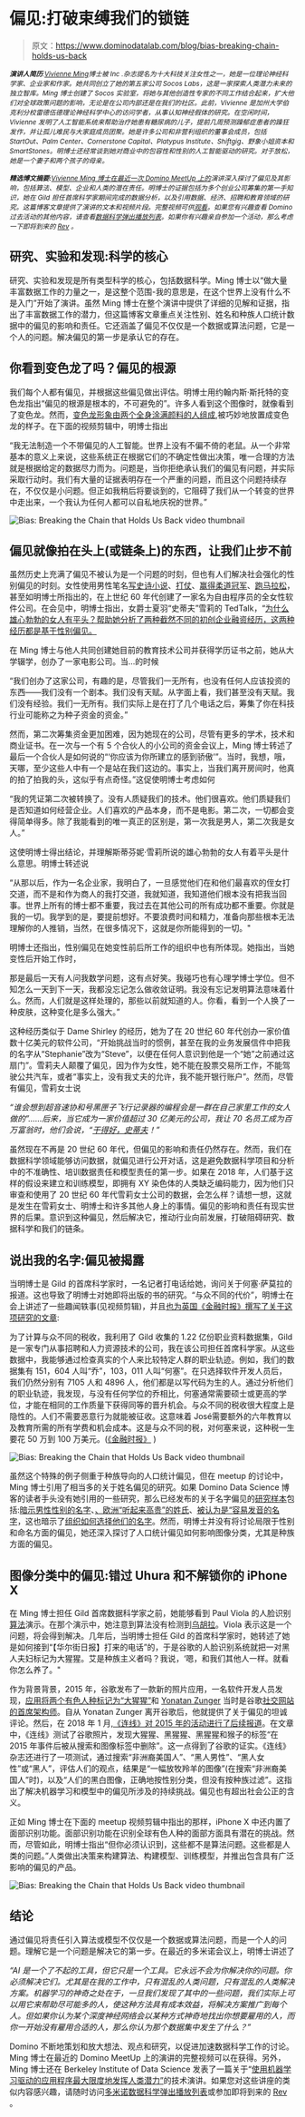 # 偏见:打破束缚我们的锁链

> 原文：<https://www.dominodatalab.com/blog/bias-breaking-chain-holds-us-back>

*<small>**演讲人简历**:[Vivienne Ming](https://www.linkedin.com/in/vivienneming/)博士被 Inc .杂志提名为十大科技关注女性之一，她是一位理论神经科学家、企业家和作家。她共同创立了她的第五家公司 Socos Labs，这是一家探索人类潜力未来的独立智库。Ming 博士创建了 Socos 实验室，将她与其他创造性专家的不同工作结合起来，扩大他们对全球政策问题的影响，无论是在公司内部还是在我们的社区。此前，Vivienne 是加州大学伯克利分校雷德伍德理论神经科学中心的访问学者，从事认知神经假体的研究。在空闲时间，Vivienne 发明了人工智能系统来帮助治疗她患有糖尿病的儿子，提前几周预测躁郁症患者的躁狂发作，并让孤儿难民与大家庭成员团聚。她是许多公司和非营利组织的董事会成员，包括 StartOut、Palm Center、Cornerstone Capital、Platypus Institute、Shiftgig、野象小姐资本和 SmartStones。明博士还经常谈到她对商业中的包容性和性别的人工智能驱动的研究。对于放松，她是一个妻子和两个孩子的母亲。</small>*

*<small>**精选博文摘要:**[Vivienne Ming 博士在最近一次 Domino MeetUp 上的](https://twitter.com/neuraltheory)演讲深入探讨了偏见及其影响，包括算法、模型、企业和人类的潜在责任。明博士的证据包括为多个创业公司筹集的第一手知识，她在 Gild 担任首席科学家期间完成的数据分析，以及引用数据、经济、招聘和教育领域的研究。这篇博客文章提供了演讲的文本和视频片段。完整视频可供[观看](https://dominodatalab.wistia.com/medias/rjrdlfu6bh)。如果您有兴趣查看 Domino 过去活动的其他内容，请查看[数据科学弹出播放列表](https://dominodatalab.wistia.com/projects/pxqx1u53sr)。如果你有兴趣亲自参加一个活动，那么考虑一下即将到来的 [Rev](https://rev.dominodatalab.com?utm_source=blog&utm_medium=post&utm_campaign=) 。</small>*

## 研究、实验和发现:科学的核心

研究、实验和发现是所有类型科学的核心，包括数据科学。Ming 博士以“做大量丰富数据工作的力量之一，是这整个范围-我的意思是，在这个世界上没有什么不是入门”开始了演讲。虽然 Ming 博士在整个演讲中提供了详细的见解和证据，指出了丰富数据工作的潜力，但这篇博客文章重点关注性别、姓名和种族人口统计数据中的偏见的影响和责任。它还涵盖了偏见不仅仅是一个数据或算法问题，它是一个人的问题。解决偏见的第一步是承认它的存在。

## 你看到变色龙了吗？偏见的根源

我们每个人都有偏见，并根据这些偏见做出评估。明博士用约翰内斯·斯托特的变色龙指出“偏见的根源是根本的，不可避免的”。许多人看到这个图像时，就像看到了变色龙。然而，[变色龙形象由两个全身涂满颜料的人组成](https://www.youtube.com/watch?v=3xWW4sTp4wA),被巧妙地放置成变色龙的样子。在下面的视频剪辑中，明博士指出

“我无法制造一个不带偏见的人工智能。世界上没有不偏不倚的老鼠。从一个非常基本的意义上来说，这些系统正在根据它们的不确定性做出决策，唯一合理的方法就是根据给定的数据尽力而为。问题是，当你拒绝承认我们的偏见有问题，并实际采取行动时。我们有大量的证据表明存在一个严重的问题，而且这个问题持续存在，不仅仅是小问题。但正如我稍后将要谈到的，它阻碍了我们从一个转变的世界中走出来，一个我认为任何人都可以自私地庆祝的世界。”

![Bias: Breaking the Chain that Holds Us Back video thumbnail](img/a80360b7e1e307b06256167835c8cfb2.png)

## 偏见就像拍在头上(或链条上)的东西，让我们止步不前

虽然历史上充满了偏见不被认为是一个问题的时刻，但也有人们解决社会强化的性别偏见的时刻。女性使用男性笔名[写史诗小说](https://en.wikipedia.org/wiki/George_Eliot)、[打仗](https://en.wikipedia.org/wiki/Cathay_Williams)、[赢得柔道冠军](https://www.nytimes.com/2009/11/23/sports/olympics/23kanokogi.html?_r=0)、[跑马拉松](https://kathrineswitzer.com/about-kathrine/1967-boston-marathon-the-real-story/)，甚至如明博士所指出的，在上世纪 60 年代创建了一家名为自由程序员的全女性软件公司。在会见中，明博士指出，女爵士夏羽“史蒂夫”雪莉的 TedTalk，“[为什么雄心勃勃的女人有平头？帮助她分析了两种截然不同的初创企业融资经历，这两种经历都是基于性别偏见。](https://www.ted.com/talks/dame_stephanie_shirley_why_do_ambitious_women_have_flat_heads/transcript)

在 Ming 博士与他人共同创建她目前的教育技术公司并获得学历证书之前，她从大学辍学，创办了一家电影公司。当...的时候

“我们创办了这家公司，有趣的是，尽管我们一无所有，也没有任何人应该投资的东西——我们没有一个剧本。我们没有天赋。从字面上看，我们甚至没有天赋。我们没有经验。我们一无所有。我们实际上是在打了几个电话之后，筹集了你在科技行业可能称之为种子资金的资金。”

然而，第二次筹集资金更加困难，因为她现在的公司，尽管有更多的学术，技术和商业证书。在一次与一个有 5 个合伙人的小公司的资金会议上，Ming 博士转述了最后一个合伙人是如何说的“‘你应该为你所建立的感到骄傲’”。当时，我想，哦，天哪，至少这些人中有一个是站在我们这边的。事实上，当我们离开房间时，他真的拍了拍我的头，这似乎有点奇怪。”这促使明博士考虑如何

“我的凭证第二次被转换了。没有人质疑我们的技术。他们很喜欢。他们质疑我们是否知道如何经营企业。人们喜欢的产品本身，而不是电影。第二次，一切都会变得简单得多。除了我能看到的唯一真正的区别是，第一次我是男人，第二次我是女人。”

这使明博士得出结论，并理解斯蒂芬妮·雪莉所说的雄心勃勃的女人有着平头是什么意思。明博士转述说

“从那以后，作为一名企业家，我明白了，一旦感觉他们在和他们最喜欢的侄女打交道，而不是和作为商人的我打交道，我就知道，我知道他们根本没有把我当回事。世界上所有的博士都不重要，我过去在其他公司的所有成功都不重要。你就是我的一切。我学到的是，要提前想好。不要浪费时间和精力，准备向那些根本无法理解你的人推销，当然，在很多情况下，这就是你所能得到的一切。"

明博士还指出，性别偏见在她变性前后所工作的组织中也有所体现。她指出，当她变性后开始工作时，

那是最后一天有人问我数学问题，这有点好笑。我碰巧也有心理学博士学位。但不知怎么一天到下一天，我都没忘记怎么做收敛证明。我没有忘记发明算法意味着什么。然而，人们就是这样处理的，那些以前就知道的人。你看，看到一个人换了一种皮肤，这种变化是多么强大。”

这种经历类似于 Dame Shirley 的经历，她为了在 20 世纪 60 年代创办一家价值数十亿美元的软件公司，“开始挑战当时的惯例，甚至在我的业务发展信件中把我的名字从“Stephanie”改为“Steve”，以便在任何人意识到他是一个“她”之前通过这扇门”。雪莉夫人颠覆了偏见，因为作为女性，她不能在股票交易所工作，不能驾驶公共汽车，或者“事实上，没有我丈夫的允许，我不能开银行账户”。然而，尽管有偏见，雪莉女士说

*“谁会想到超音速协和号黑匣子飞行记录器的编程会是一群在自己家里工作的女人做的”……后来，当它成为一家价值超过 30 亿美元的公司，我让 70 名员工成为百万富翁时，他们会说，“[干得好，史蒂夫](https://www.ted.com/talks/dame_stephanie_shirley_why_do_ambitious_women_have_flat_heads/transcript)！”*

虽然现在不再是 20 世纪 60 年代，但偏见的影响和责任仍然存在。然而，我们在数据科学领域能够访问数据，就偏见进行公开对话，这是避免数据科学项目和分析中的不准确性、培训数据责任和模型责任的第一步。如果在 2018 年，人们基于这样的假设来建立和训练模型，即拥有 XY 染色体的人类缺乏编码能力，因为他们只审查和使用了 20 世纪 60 年代雪莉女士公司的数据，会怎么样？请想一想，这就是发生在雪莉女士、明博士和许多其他人身上的事情。偏见的影响和责任有现实世界的后果。意识到这种偏见，然后解决它，推动行业向前发展，打破阻碍研究、数据科学和我们的链条。

## 说出我的名字:偏见被揭露

当明博士是 Gild 的首席科学家时，一名记者打电话给她，询问关于何塞·萨莫拉的报道。这也导致了明博士对她即将出版的书的研究。“与众不同的代价”，明博士在会上讲述了一些趣闻轶事(见视频剪辑)，并且[也为英国《金融时报》撰写了关于这项研究的文章](https://www.ft.com/content/1929cd86-3eb6-11e6-8716-a4a71e8140b0):

为了计算与众不同的税收，我利用了 Gild 收集的 1.22 亿份职业资料数据集，Gild 是一家专门从事招聘和人力资源技术的公司，我在该公司担任首席科学家。从这些数据中，我能够通过检查真实的个人来比较特定人群的职业轨迹。例如，我们的数据集有 151，604 人叫“乔”，103，011 人叫“何塞”。在只选择软件开发人员后，我们仍然分别有 7105 人和 4896 人，他们都是以写代码为生的人。通过分析他们的职业轨迹，我发现，与没有任何学位的乔相比，何塞通常需要硕士或更高的学位，才能在相同的工作质量下获得同等的晋升机会。与众不同的税收很大程度上是隐性的。人们不需要恶意行为就能被征收。这意味着 José需要额外的六年教育以及教育所需的所有学费和机会成本。这是与众不同的税，对何塞来说，这种税一生要花 50 万到 100 万美元。([《金融时报》](https://www.ft.com/content/1929cd86-3eb6-11e6-8716-a4a71e8140b0) )

![Bias: Breaking the Chain that Holds Us Back video thumbnail](img/025c6055f8a1d408c85e7756f030f477.png)

虽然这个特殊的例子侧重于种族导向的人口统计偏见，但在 meetup 的讨论中，Ming 博士引用了相当多的关于姓名偏见的研究。如果 Domino Data Science 博客的读者手头没有她引用的一些研究，那么已经发布的关于名字偏见的[研究样本](https://www.theatlantic.com/business/archive/2014/07/who-wins-in-the-name-game/374912/)包括:[暗示男性性别的名字](http://www.abajournal.com/files/NamesNLaw.pdf)、[、欧洲“听起来高贵”的姓氏](http://journals.sagepub.com/doi/abs/10.1177/0956797613494851)、[被认为是“容易发音的名字](https://ppw.kuleuven.be/okp/_pdf/Laham2012TNPEW.pdf)，这也暗示了[组织如何选择他们的名字](http://pages.stern.nyu.edu/~aalter/tribes.pdf)。然而，明博士并没有将讨论局限于性别和命名方面的偏见，她还深入探讨了人口统计偏见如何影响图像分类，尤其是种族方面的偏见。

## 图像分类中的偏见:错过 Uhura 和不解锁你的 iPhone X

在 Ming 博士担任 Gild 首席数据科学家之前，她能够看到 Paul Viola 的人脸识别[算法](https://en.wikipedia.org/wiki/Viola%E2%80%93Jones_object_detection_framework)演示。在那个演示中，她注意到算法没有检测到[乌胡拉](https://en.wikipedia.org/wiki/Uhura)。Viola 表示这是一个问题，将会得到解决。几年后，当明博士担任 Gild 的首席科学家时，她转述了她是如何接到“【华尔街日报】打来的电话”的，于是谷歌的人脸识别系统就把一对黑人夫妇标记为大猩猩。艾是种族主义者吗？我说，‘嗯，和我们其他人一样。就看你怎么养了。"

作为背景背景，2015 年，谷歌发布了一款新的照片应用，一名软件开发人员发现，[应用将两个有色人种标记为“大猩猩”](https://www.theguardian.com/technology/2015/jul/01/google-sorry-racist-auto-tag-photo-app)和 [Yonatan Zunger](https://www.linkedin.com/in/yonatanzunger/) 当时是谷歌[社交网站的首席架构师](https://twitter.com/yonatanzunger/status/615585375487045632)。自从 Yonatan Zunger 离开谷歌后，他就提供了关于偏见的坦诚评论。然后，在 2018 年 1 月[,《连线》对 2015 年的活动进行了后续报道](https://www.wired.com/story/when-it-comes-to-gorillas-google-photos-remains-blind/)。在文章中，《连线》测试了谷歌照片，发现大猩猩、黑猩猩、黑猩猩和猴子的标签“在 2015 年事件后被从搜索和图像标签中删除”。这一点得到了谷歌的证实。《连线》杂志还进行了一项测试，通过搜索“非洲裔美国人”、“黑人男性”、“黑人女性”或“黑人”，评估人们的观点，结果是“一幅放牧羚羊的图像”(在搜索“非洲裔美国人”时)，以及“人们的黑白图像，正确地按性别分类，但没有按种族过滤”。这指出了解决机器学习和模型中的偏见所涉及的持续挑战。偏见也有超出社会公正的含义。

正如 Ming 博士在下面的 meetup 视频剪辑中指出的那样，iPhone X 中还内置了面部识别功能。面部识别功能在识别全球有色人种的面部方面具有潜在的挑战。然而，尽管如此，明博士指出“但你必须认识到，这些都不是算法问题。这些都是人类的问题。”人类做出决策来构建算法、构建模型、训练模型，并推出包含具有广泛影响的偏见的产品。

![Bias: Breaking the Chain that Holds Us Back video thumbnail](img/64829c882bdbed7ede794fbe05008789.png)

## 结论

通过偏见将责任引入算法或模型不仅仅是一个数据或算法问题，而是一个人的问题。理解它是一个问题是解决它的第一步。在最近的多米诺会议上，明博士讲述了

*“AI 是一个了不起的工具，但它只是一个工具。它永远不会为你解决你的问题。你必须解决它们。尤其是在我的工作中，只有混乱的人类问题，只有混乱的人类解决方案。机器学习的神奇之处在于，一旦我们发现了其中的一些问题，我们实际上可以用它来帮助尽可能多的人，使这种方法具有成本效益，将解决方案推广到每个人。但如果你认为某个深度神经网络会以某种方式神奇地找出你想要雇用的人，而你一开始没有雇用合适的人，那么你认为那个数据集中发生了什么？”*

Domino 不断地策划和放大想法、观点和研究，以促进加速数据科学工作的讨论。Ming 博士在最近的 Domino MeetUp 上的演讲的完整视频可以在获得。另外，Ming 博士还在 Berkeley Institute of Data Science 发表了一篇关于“[使用机器学习驱动的应用程序最大限度地发挥人类潜力”](https://www.youtube.com/watch?v=h1A8gJwjkU8)的技术演讲。如果您对这些讲座的类似内容感兴趣，请随时访问[多米诺数据科学弹出播放列表](https://dominodatalab.wistia.com/projects/pxqx1u53sr)或参加即将到来的 [Rev](https://rev.dominodatalab.com/?utm_source=blog&utm_medium=post&utm_campaign=) 。